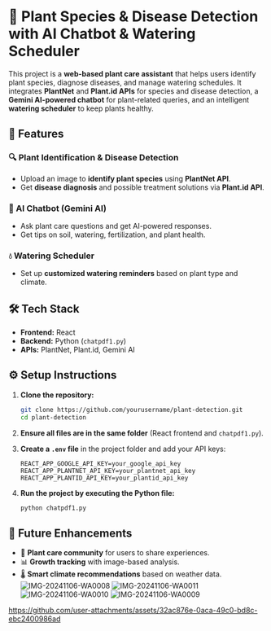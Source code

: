 

# 🌱 Plant Species & Disease Detection with AI Chatbot & Watering Scheduler  

This project is a **web-based plant care assistant** that helps users identify plant species, diagnose diseases, and manage watering schedules. It integrates **PlantNet** and **Plant.id APIs** for species and disease detection, a **Gemini AI-powered chatbot** for plant-related queries, and an intelligent **watering scheduler** to keep plants healthy.  

## 🚀 Features  

### 🔍 Plant Identification & Disease Detection  
- Upload an image to **identify plant species** using **PlantNet API**.  
- Get **disease diagnosis** and possible treatment solutions via **Plant.id API**.  

### 🤖 AI Chatbot (Gemini AI)  
- Ask plant care questions and get AI-powered responses.  
- Get tips on soil, watering, fertilization, and plant health.  

### 💧 Watering Scheduler  
- Set up **customized watering reminders** based on plant type and climate.  

## 🛠️ Tech Stack  
- **Frontend:** React  
- **Backend:** Python (`chatpdf1.py`)  
- **APIs:** PlantNet, Plant.id, Gemini AI  

## ⚙️ Setup Instructions  

1. **Clone the repository:**  
   ```sh
   git clone https://github.com/yourusername/plant-detection.git
   cd plant-detection
   ```

2. **Ensure all files are in the same folder** (React frontend and `chatpdf1.py`).  

3. **Create a `.env` file** in the project folder and add your API keys:  
   ```env
   REACT_APP_GOOGLE_API_KEY=your_google_api_key
   REACT_APP_PLANTNET_API_KEY=your_plantnet_api_key
   REACT_APP_PLANTID_API_KEY=your_plantid_api_key
   ```

4. **Run the project by executing the Python file:**  
   ```sh
   python chatpdf1.py
   ```

## 📌 Future Enhancements  
- 🏡 **Plant care community** for users to share experiences.  
- 📊 **Growth tracking** with image-based analysis.  
- 🌡️ **Smart climate recommendations** based on weather data.  
![IMG-20241106-WA0008](https://github.com/user-attachments/assets/7a420540-9f95-4f9b-a63e-1660d9529f16)
![IMG-20241106-WA0011](https://github.com/user-attachments/assets/c9dffc0d-c49b-483a-85e1-33536cd71968)
![IMG-20241106-WA0010](https://github.com/user-attachments/assets/ec67c1a4-96fa-4245-b02f-48372b9415dc)
![IMG-20241106-WA0009](https://github.com/user-attachments/assets/b170971a-05d9-41a1-92b1-d5c05fec3f74)



https://github.com/user-attachments/assets/32ac876e-0aca-49c0-bd8c-ebc2400986ad

